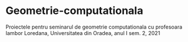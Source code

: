 # Geometrie-computationala
Proiectele pentru seminarul de geometrie computationala cu profesoara Iambor Loredana, Universitatea din Oradea, anul I sem. 2, 2021
